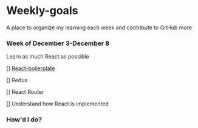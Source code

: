 # Weekly-goals
A place to organize my learning each week and contribute to GitHub more

### Week of December 3-December 8

Learn as much React as possible

[] [React-boilerplate](https://github.com/react-boilerplate/react-boilerplate/blob/master/docs/general/introduction.md)

[] Redux

[] React Router

[] Understand how React is implemented

### How'd I do?


